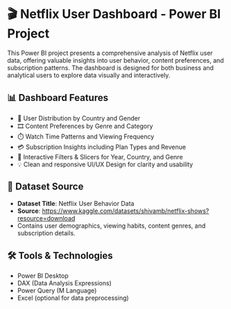 # 🎬 Netflix User Dashboard - Power BI Project

This Power BI project presents a comprehensive analysis of Netflix user data, offering valuable insights into user behavior, content preferences, and subscription patterns. The dashboard is designed for both business and analytical users to explore data visually and interactively.


## 📊 Dashboard Features

- 📍 User Distribution by Country and Gender  
- 🎞️ Content Preferences by Genre and Category  
- ⏱️ Watch Time Patterns and Viewing Frequency  
- 💳 Subscription Insights including Plan Types and Revenue  
- 🧭 Interactive Filters & Slicers for Year, Country, and Genre  
- 💡 Clean and responsive UI/UX Design for clarity and usability

## 📂 Dataset Source

- **Dataset Title**: Netflix User Behavior Data  
- **Source**:   https://www.kaggle.com/datasets/shivamb/netflix-shows?resource=download
- Contains user demographics, viewing habits, content genres, and subscription details.

## 🛠️ Tools & Technologies

- Power BI Desktop  
- DAX (Data Analysis Expressions)  
- Power Query (M Language)  
- Excel (optional for data preprocessing)
